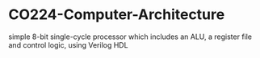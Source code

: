 # CO224-Computer-Architecture

simple 8-bit single-cycle processor which includes an 
ALU, a register file and control logic, using Verilog HDL
